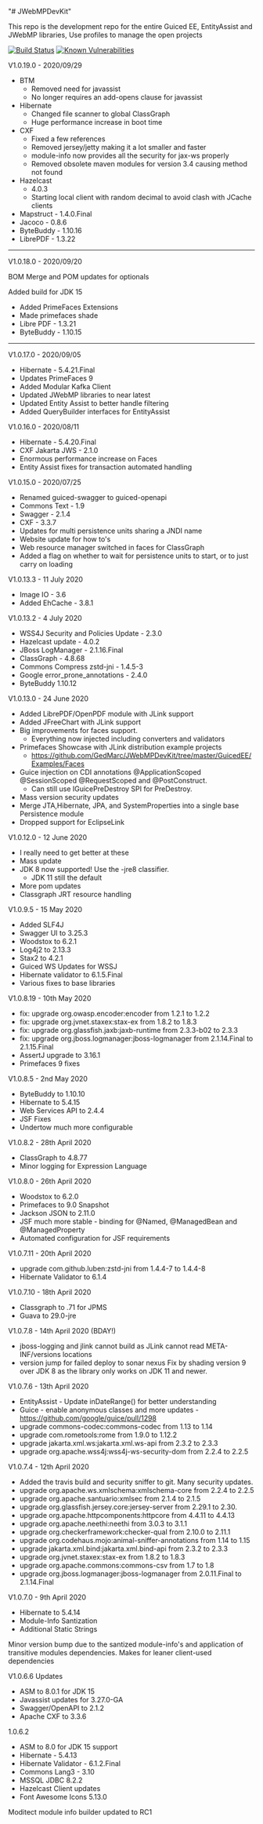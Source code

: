 "# JWebMPDevKit" 

This repo is the development repo for the entire Guiced EE, EntityAssist and JWebMP libraries,
Use profiles to manage the open projects

[![Build Status](https://travis-ci.com/GedMarc/JWebMPDevKit.svg?branch=master)](https://travis-ci.com/GedMarc/JWebMPDevKit) [![Known Vulnerabilities](https://snyk.io/test/github/GedMarc/JWebMPDevKit/badge.svg)](https://snyk.io/test/github/GedMarc/JWebMPDevKit)

V1.0.19.0 - 2020/09/29
* BTM 
  - Removed need for javassist
  - No longer requires an add-opens clause for javassist
* Hibernate 
  - Changed file scanner to global ClassGraph
  - Huge performance increase in boot time
* CXF 
  - Fixed a few references
  - Removed jersey/jetty making it a lot smaller and faster
  - module-info now provides all the security for jax-ws properly
  - Removed obsolete maven modules for version 3.4 causing method not found
* Hazelcast
  - 4.0.3
  - Starting local client with random decimal to avoid clash with JCache clients
*  Mapstruct - 1.4.0.Final
* Jacoco - 0.8.6
* ByteBuddy - 1.10.16
* LibrePDF - 1.3.22
---

V1.0.18.0  - 2020/09/20

BOM Merge and POM updates for optionals

Added build for JDK 15
* Added PrimeFaces Extensions
* Made primefaces shade
* Libre PDF - 1.3.21
* ByteBuddy - 1.10.15 

---

V1.0.17.0 - 2020/09/05
* Hibernate - 5.4.21.Final
* Updates PrimeFaces 9
* Added Modular Kafka Client
* Updated JWebMP libraries to near latest
* Updated Entity Assist to better handle filtering
* Added QueryBuilder interfaces for EntityAssist

V1.0.16.0 - 2020/08/11
* Hibernate - 5.4.20.Final
* CXF Jakarta JWS - 2.1.0
* Enormous performance increase on Faces
* Entity Assist fixes for transaction automated handling

V1.0.15.0 - 2020/07/25
* Renamed guiced-swagger to guiced-openapi
* Commons Text - 1.9
* Swagger - 2.1.4
* CXF - 3.3.7
* Updates for multi persistence units sharing a JNDI name
* Website update for how to's
* Web resource manager switched in faces for ClassGraph 
* Added a flag on whether to wait for persistence units to start, or to just carry on loading

V1.0.13.3 - 11 July 2020
* Image IO - 3.6
* Added EhCache - 3.8.1

V1.0.13.2 - 4 July 2020
* WSS4J Security and Policies Update - 2.3.0
* Hazelcast update - 4.0.2
* JBoss LogManager - 2.1.16.Final
* ClassGraph - 4.8.68
* Commons Compress zstd-jni - 1.4.5-3
* Google error_prone_annotations - 2.4.0
* ByteBuddy 1.10.12

V1.0.13.0 - 24 June 2020
* Added LibrePDF/OpenPDF module with JLink support
* Added JFreeChart with JLink support
* Big improvements for faces support. 
    - Everything now injected including converters and validators 
* Primefaces Showcase with JLink distribution example projects 
    - https://github.com/GedMarc/JWebMPDevKit/tree/master/GuicedEE/Examples/Faces
* Guice injection on CDI annotations @ApplicationScoped @SessionScoped @RequestScoped and @PostConstruct. 
    - Can still use IGuicePreDestroy SPI for PreDestroy.
* Mass version security updates
* Merge JTA,Hibernate, JPA, and SystemProperties into a single base Persistence module
* Dropped support for EclipseLink


V1.0.12.0 - 12 June 2020
* I really need to get better at these
* Mass update
* JDK 8 now supported! Use the -jre8 classifier.
    * JDK 11 still the default
* More pom updates
* Classgraph JRT resource handling

V1.0.9.5 - 15 May 2020
* Added SLF4J
* Swagger UI to 3.25.3
* Woodstox to 6.2.1
* Log4j2 to 2.13.3
* Stax2 to 4.2.1
* Guiced WS Updates for WSSJ
* Hibernate validator to 6.1.5.Final
* Various fixes to base libraries

V1.0.8.19 - 10th May 2020
* fix: upgrade org.owasp.encoder:encoder from 1.2.1 to 1.2.2
* fix: upgrade org.jvnet.staxex:stax-ex from 1.8.2 to 1.8.3
* fix: upgrade org.glassfish.jaxb:jaxb-runtime from 2.3.3-b02 to 2.3.3
* fix: upgrade org.jboss.logmanager:jboss-logmanager from 2.1.14.Final to 2.1.15.Final
* AssertJ upgrade to 3.16.1
* Primefaces 9 fixes


V1.0.8.5 - 2nd May 2020
* ByteBuddy to 1.10.10
* Hibernate to 5.4.15
* Web Services API to  2.4.4
* JSF Fixes
* Undertow much more configurable

V1.0.8.2 - 28th April 2020
* ClassGraph to 4.8.77
*  Minor logging for Expression Language


V1.0.8.0 - 26th April 2020
* Woodstox to 6.2.0
* Primefaces to 9.0 Snapshot
* Jackson JSON to 2.11.0
* JSF much more stable - binding for @Named, @ManagedBean and @ManagedProperty
* Automated configuration for JSF requirements


V1.0.7.11 - 20th April 2020
* upgrade com.github.luben:zstd-jni from 1.4.4-7 to 1.4.4-8 
* Hibernate Validator to 6.1.4 

V1.0.7.10 - 18th April 2020 
* Classgraph to .71 for JPMS
* Guava to 29.0-jre

V1.0.7.8 - 14th April 2020 (BDAY!)
* jboss-logging and jlink cannot build as JLink cannot read META-INF/versions locations
* version jump for failed deploy to sonar nexus
Fix by shading version 9 over JDK 8 as the library only works on JDK 11 and newer.

V1.0.7.6 - 13th April 2020
* EntityAssist - Update inDateRange() for better understanding
* Guice - enable anonymous classes and more updates - https://github.com/google/guice/pull/1298
* upgrade commons-codec:commons-codec from 1.13 to 1.14 
* upgrade com.rometools:rome from 1.9.0 to 1.12.2
* upgrade jakarta.xml.ws:jakarta.xml.ws-api from 2.3.2 to 2.3.3
* upgrade org.apache.wss4j:wss4j-ws-security-dom from 2.2.4 to 2.2.5 

V1.0.7.4 - 12th April 2020
* Added the travis build and security sniffer to git. Many security updates.
* upgrade org.apache.ws.xmlschema:xmlschema-core from 2.2.4 to 2.2.5 
* upgrade org.apache.santuario:xmlsec from 2.1.4 to 2.1.5
* upgrade org.glassfish.jersey.core:jersey-server from 2.29.1 to 2.30.
* upgrade org.apache.httpcomponents:httpcore from 4.4.11 to 4.4.13
* upgrade org.apache.neethi:neethi from 3.0.3 to 3.1.1
* upgrade org.checkerframework:checker-qual from 2.10.0 to 2.11.1
* upgrade org.codehaus.mojo:animal-sniffer-annotations from 1.14 to 1.15
* upgrade jakarta.xml.bind:jakarta.xml.bind-api from 2.3.2 to 2.3.3
* upgrade org.jvnet.staxex:stax-ex from 1.8.2 to 1.8.3
* upgrade org.apache.commons:commons-csv from 1.7 to 1.8
* upgrade org.jboss.logmanager:jboss-logmanager from 2.0.11.Final to 2.1.14.Final

V1.0.7.0 - 9th April 2020

* Hibernate to 5.4.14
* Module-Info Santization
* Additional Static Strings

Minor version bump due to the santized module-info's and application of transitive modules dependencies.
Makes for leaner client-used dependencies

V1.0.6.6 Updates
* ASM to 8.0.1 for JDK 15
* Javassist updates for 3.27.0-GA
* Swagger/OpenAPI to 2.1.2
* Apache CXF to 3.3.6

1.0.6.2
* ASM to 8.0 for JDK 15 support
* Hibernate - 5.4.13
* Hibernate Validator - 6.1.2.Final
* Commons Lang3 - 3.10
* MSSQL JDBC 8.2.2
* Hazelcast Client updates
* Font Awesome Icons 5.13.0

Moditect module info builder updated to RC1

